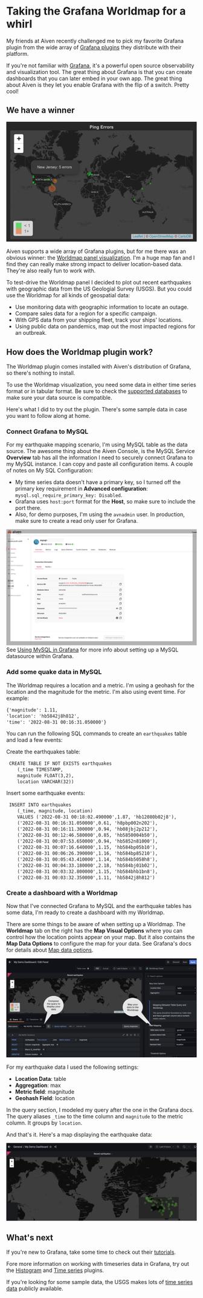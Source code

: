 #  Taking the Grafana Worldmap for a whirl

My friends at Aiven recently challenged me to pick my favorite Grafana plugin from the wide array of [Grafana plugins](/docs/products/grafana/reference/plugins.html) they distribute with their platform.

If you're not familiar with [Grafana](https://grafana.com/), it's a powerful open source observability and visualization tool. The great thing about Grafana is that you can create dashboards that you can later embed in your own app. The great thing about Aiven is they let you enable Grafana with the flip of a switch. Pretty cool!

## We have a winner
<!-- Default Worldmap panel from docs-->

![Worldmap image with New Jersy errors](https://raw.githubusercontent.com/grafana/worldmap-panel/54f83cfdc7339fee02df00933422c35630677330/src/images/worldmap-world.png)


Aiven supports a wide array of Grafana plugins, but for me there was an obvious winner: the [Worldmap panel visualization](https://github.com/grafana/worldmap-panel). I'm a huge map fan and I find they can really make strong impact to deliver location-based data. They're also really fun to work with.

To test-drive the Worldmap panel I decided to plot out recent earthquakes with geographic data from the US Geologial Survey (USGS). But you could use the Worldmap for all kinds of geospatial data:
- Use monitoring data with geographic information to locate an outage.
- Compare sales data for a region for a specific campaign.
- With GPS data from your shipping fleet, track your ships' locations.
- Using public data on pandemics, map out the most impacted regions for an outbreak.

## How does the Worldmap plugin work?

The Worldmap plugin comes installed with Aiven's distribution of Grafana, so there's nothing to install.

To use the Worldmap visualization, you need some data in either time series format or in tabular format. Be sure to check the [supported databases](https://github.com/grafana/worldmap-panel#time-series-data-as-the-data-source) to make sure your data source is compatible.

Here's what I did to try out the plugin. There's some sample data in case you want to follow along at home.
<!--Ed. note instructions aren't click-by-click detail. Could add later.-->

### Connect Grafana to MySQL

For my earthquake mapping scenario, I'm using MySQL table as the data source.  The awesome thing about the Aiven Console, is the MySQL Service **Overview** tab has all the information I need to securely connect Grafana to my MySQL instance.
I can copy and paste all configuration items. A couple of notes on My SQL Configuration:
- My time series data doesn't have a primary key, so I turned off the primary key requirement in **Advanced configuration**: `mysql.sql_require_primary_key: Disabled`.
- Grafana uses `host:port` format for the **Host**, so make sure to include the port there.
- Also, for demo purposes, I'm using the `avnadmin` user. In production, make sure to create a read only user for Grafana.
<!--Ed note: This didn't work in my Aiven platform environment, but did work in a local Grafana-->
![Aiven MySql Overview panel](aiven-mysql.png)
See [Using MySQL in Grafana](https://grafana.com/docs/grafana/latest/datasources/mysql/) for more info about setting up a MySQL datasource within Grafana.

### Add some quake data in MySQL

The Worldmap requires a location and a metric. I'm using a geohash for the location and the magnitude for the metric. I'm also using event time. For example:

```
{'magnitude': 1.11,
'location': 'hb5842j8h812',
'time': '2022-08-31 00:16:31.050000'}
```

You can run the following SQL commands to create an `earthquakes` table and load a few events:

<!--Ed note: Grafana is throwing erorrs with this data. Need to do more research.-->
Create the earthquakes table:
```
 CREATE TABLE IF NOT EXISTS earthquakes
    (_time TIMESTAMP,
    magnitude FLOAT(3,2),
    location VARCHAR(32))
```

Insert some earthquake events:
```
 INSERT INTO earthquakes
    (_time, magnitude, location)
    VALUES ('2022-08-31 00:18:02.490000',1.87, 'hb12080b02j8'),
    ('2022-08-31 00:16:31.050000',0.61, 'h8pbp002n202'),
    ('2022-08-31 00:16:11.300000',0.94, 'hb08jbj2p212'),
    ('2022-08-31 00:12:46.580000',0.85, 'hb5850004b50'),
    ('2022-08-31 00:07:53.650000',0.94, 'hb5852n81000'),
    ('2022-08-31 00:07:16.640000',1.15, 'hb584bp05b10'),
    ('2022-08-31 00:06:26.390000',1.16, 'hb584bp85210'),
    ('2022-08-31 00:05:43.410000',1.14, 'hb584b5058h8'),
    ('2022-08-31 00:04:33.180000',2.18, 'hb584bj01b02'),
    ('2022-08-31 00:03:32.800000',1.15, 'hb584bhb1bn8'),
    ('2022-08-31 00:03:32.350000',1.11, 'hb5842j8h812')
```

### Create a dashboard with a Worldmap

Now that I've connected Grafana to MySQL and the earthquake tables has some data, I'm ready to create a dashboard with my Worldmap.

There are some things to be aware of when setting up a Worldmap. The **Worldmap** tab on the right has the **Map Visual Options** where you can control how the location points appear on your map. But it also contains the **Map Data Options** to configure the map for your data. See Grafana's docs for details about [Map data options](https://github.com/grafana/worldmap-panel#map-data-options-for-time-series-data).

<!--Ed note: Fix screen shot with corrected data-->
![placeholder Grafana Wordlmap data mapping](configure-dashboard.png)

For my earthquake data I used the following settings:
- **Location Data**: table
- **Aggregation**: max
- **Metric field**: magnitude
- **Geohash Field**: location

In the query section, I modeled my query after the one in the Grafana docs. The query aliases `_time` to the time column and `magnitude` to the metric column. It groups by `location`.

<!-- Ed note: Assmuming that's you should need.-->

And that's it. Here's a map displaying the earthquake data:

![placeholder Earthquake map](./finished-map.png)

## What's next

If you're new to Grafana, take some time to check out their [tutorials](https://grafana.com/tutorials/?utm_source=grafana_gettingstarted).

Fore more information on working with timeseries data in Grafana, try out the [Histogram](https://docs.aiven.io/docs/products/grafana/reference/plugins.html) and [Time series](https://grafana.com/docs/grafana/latest/visualizations/time-series/) plugins.

If you're looking for some sample data, the USGS makes lots of [time series data](https://www.usgs.gov/search?keywords=time-series%20data) publicly available. 